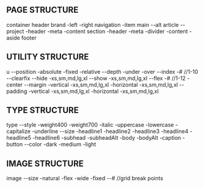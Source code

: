 PAGE STRUCTURE
--------------
container
  header
    brand
      -left
      -right
    navigation
      -item
  main
    --alt
    article
      --project
      -header
      -meta
      -content
        section
          -header
          -meta
          -divider
          -content
      -aside
  footer

UTILITY STRUCTURE
-----------------
u
  --position
    -absolute
    -fixed
    -relative
  --depth
    -under
    -over
  --index
    -# //1-10
  --clearfix
  --hide
    -xs,sm,md,lg,xl
  --show
    -xs,sm,md,lg,xl
  --flex
    -# //1-12
    -center
  --margin
    -vertical
      -xs,sm,md,lg,xl
    -horizontal
      -xs,sm,md,lg,xl
  --padding
    -vertical
      -xs,sm,md,lg,xl
    -horizontal
      -xs,sm,md,lg,xl

TYPE STRUCTURE
--------------
type
  --style
    -weight400
    -weight700
    -italic
    -uppercase
    -lowercase
    -capitalize
    -underline
  --size
    -headline1
    -headline2
    -headline3
    -headline4
    -headline5
    -headline6
    -subhead
    -subheadAlt
    -body
    -bodyAlt
    -caption
    -button
  --color
    -dark
    -medium
    -light

IMAGE STRUCTURE
---------------
image
  --size
    -natural
    -flex
    -wide
    -fixed
      --# //grid break points




  

